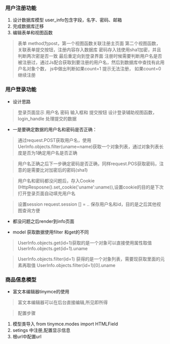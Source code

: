 ### 用户注册功能
1. 设计数据库模型 user_info包含字段，名字、密码、邮箱
2. 完成数据库迁移
3. 编辑表单和视图函数
>  表单 method为post，第一个视图函数关联注册主页面
第二个视图函数，关联表单提交按钮，注册内容存入数据库
> 密码存入钱使用sha1加密，并且判断两次密是否一致
最后重定向到登录界面
> 注册时候需要判断用户名是否被注册过，通过Js配合获取到要注册的用户名，然后到数据库中查找有此用户名对象个数，
> js中做出判断如果count=1 提示无法注册， 如果count=0 继续注册

### 用户登录功能
* 设计思路
>  登录页面显示 用户名 密码 输入框和 提交按钮
>  设计登录辅助视图函数， login_handle 处理提交的数据
*  一是要确定数据的用户名和密码是否正确：

>  通过request.POST获取用户名，使用UerInfo.objects.filter(uname=name)获取一个对象列表，通过对象列表长度是否为1确定用户名是否正确

> 用户名正确之后下一步确定密码是否正确，同样request.POS获取密码，注意的是需要比对加密后的密码(sha1)

> 用户名和密码都没问题后，存入Cookie (HttpResposne().set_cookie('uname':uname)),设置cookie的目的是下次打开登录页面自动填充用户名

> 设置session  request.session [] = .. 保存用户名和id，目的是之后其他视图查询方便


* 都没问题之后render到info页面


* model 获取数据使用filter 和get的不同

>  UserInfo.objects.get(id=1)获取的是一个对象可以直接使用属性取值 UserInfo.objects.get(id=1).uname

> UserInfo.objects.filter(id=1) 获得的是一个对象列表，需要现获取里面的元素再取值
  UserInfo.objects.filter(id=1)[0].uname


### 商品信息模型

* 富文本编辑器tinymce的使用

> 富文本编辑器可以在后台直接编辑,所见即所得

> 配置步骤 
1. 模型类导入  from tinymce.modes import HTMLField
2. setings 中注册,配置显示信息
3. 根url中配置url

